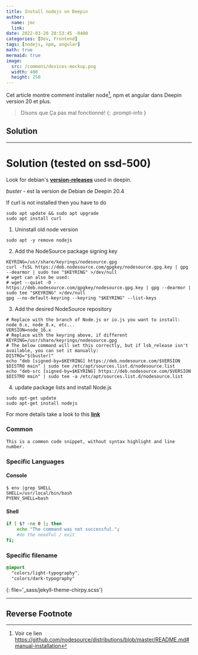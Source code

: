 ```yaml
---
title: Install nodejs on Deepin
author: 
  name: jmc
  link: 
date: 2022-03-20 20:53:45 -0400
categories: [Dev, Frontend]
tags: [nodejs, npm, angular]
math: true
mermaid: true
image:
  src: /commons/devices-mockup.png
  width: 400
  height: 250
---
```


Cet article montre comment installer node[^ref1], npm et angular dans Deepin version 20 et plus.

> Disons que Ça pas mal fonctionné!
{: .prompt-info }


## Solution
---
# Solution (tested on ssd-500)

Look for debian's [**version-releases**](https://en.wikipedia.org/wiki/Deepin) used in deepin.

_buster_ - est la version de Debian de Deepin 20.4

If curl is not installed then you have to do

```console
sudo apt update && sudo apt upgrade
sudo apt install curl
```
1. Uninstall old node version

```console
sudo apt -y remove nodejs
```

2. Add the NodeSource package signing key

```console
KEYRING=/usr/share/keyrings/nodesource.gpg
curl -fsSL https://deb.nodesource.com/gpgkey/nodesource.gpg.key | gpg --dearmor | sudo tee "$KEYRING" >/dev/null
# wget can also be used:
# wget --quiet -O - https://deb.nodesource.com/gpgkey/nodesource.gpg.key | gpg --dearmor | sudo tee "$KEYRING" >/dev/null
gpg --no-default-keyring --keyring "$KEYRING" --list-keys
```

3. Add the desired NodeSource repository

```console
# Replace with the branch of Node.js or io.js you want to install: node_6.x, node_8.x, etc...
VERSION=node_16.x
# Replace with the keyring above, if different
KEYRING=/usr/share/keyrings/nodesource.gpg
# The below command will set this correctly, but if lsb_release isn't available, you can set it manually:
DISTRO="$(buster)"
echo "deb [signed-by=$KEYRING] https://deb.nodesource.com/$VERSION $DISTRO main" | sudo tee /etc/apt/sources.list.d/nodesource.list
echo "deb-src [signed-by=$KEYRING] https://deb.nodesource.com/$VERSION $DISTRO main" | sudo tee -a /etc/apt/sources.list.d/nodesource.list
```

4. update package lists and install Node.js

```console
sudo apt-get update
sudo apt-get install nodejs
```

For more details take a look to this [**link**](https://github.com/nodesource/distributions/blob/master/README.md#manual-installation)


### Common

```
This is a common code snippet, without syntax highlight and line number.
```

### Specific Languages

#### Console

```console
$ env |grep SHELL
SHELL=/usr/local/bin/bash
PYENV_SHELL=bash
```

#### Shell

```bash
if [ $? -ne 0 ]; then
    echo "The command was not successful.";
    #do the needful / exit
fi;
```

### Specific filename

```sass
@import
  "colors/light-typography",
  "colors/dark-typography"
```
{: file='_sass/jekyll-theme-chirpy.scss'}


---
## Reverse Footnote

[^ref1]: Voir ce lien <https://github.com/nodesource/distributions/blob/master/README.md#manual-installation>
[^ref2]: Içi avant ne veut pas dire après.  \ (o-o) /
 

